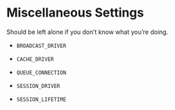 # Miscellaneous Settings

Should be left alone if you don’t know what you’re doing.

- ``BROADCAST_DRIVER``

- ``CACHE_DRIVER``

- ``QUEUE_CONNECTION``

- ``SESSION_DRIVER``

- ``SESSION_LIFETIME``
